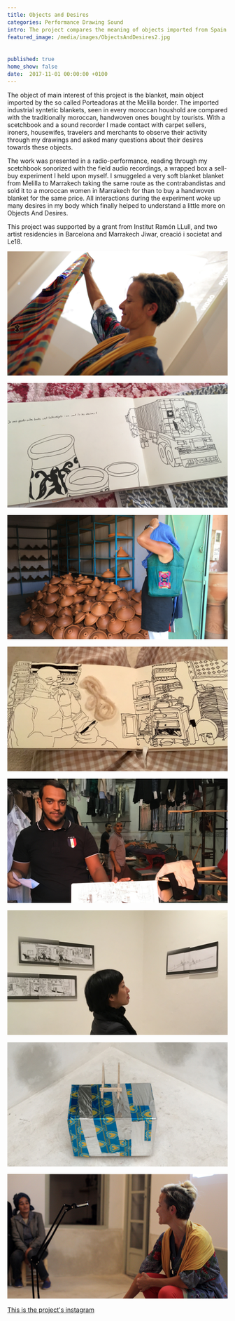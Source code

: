 ```yaml
---
title: Objects and Desires
categories: Performance Drawing Sound
intro: The project compares the meaning of objects imported from Spain and the ones bought by tourist in Marrakech.
featured_image: /media/images/ObjectsAndDesires2.jpg


published: true
home_show: false
date:  2017-11-01 00:00:00 +0100
---
```


The object of main interest of this project is the blanket, main object imported by the so called Porteadoras at the Melilla border. The imported industrial syntetic blankets, seen in every moroccan houshold are compared with the traditionally moroccan, handwoven ones bought by tourists. With a scetchbook and a sound recorder I made contact with carpet sellers, ironers, housewifes, travelers and merchants to observe their activity through my drawings and asked many questions about their desires towards these objects. 

The work was presented in a radio-performance, reading through my scetchbook sonorized with the field audio recordings, a wrapped box a sell-buy experiment I held upon myself. I smuggeled a very soft blanket blanket from Melilla to Marrakech taking the same route as the contrabandistas and sold it to a moroccan women in Marrakech for than to buy a handwoven blanket for the same price. All interactions during the experiment woke up many desires in my body which finally helped to understand a little more on Objects And Desires.

This project was supported by a grant from Institut Ramón LLull, and two artist residencies in Barcelona and Marrakech Jiwar, creació i societat and Le18.


![image](/media/images/ObjectsAndDesires5.jpg)
 

![image](/media/images/ObjectsAndDesires6.jpg)


![image](/media/images/ObjectsAndDesires7.jpg)


![image](/media/images/ObjectsAndDesires8.jpg)


![image](/media/images/ObjectsAndDesires9.jpg)


![image](/media/images/ObjectsAndDesires1.jpg) 


![image](/media/images/ObjectsAndDesires3.jpg)
 

![image](/media/images/ObjectsAndDesires4.jpg)


[This is the project's instagram ](https://www.instagram.com/schultz_and_more/)   